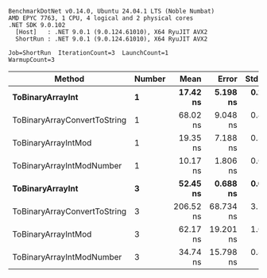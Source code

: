 ```

BenchmarkDotNet v0.14.0, Ubuntu 24.04.1 LTS (Noble Numbat)
AMD EPYC 7763, 1 CPU, 4 logical and 2 physical cores
.NET SDK 9.0.102
  [Host]   : .NET 9.0.1 (9.0.124.61010), X64 RyuJIT AVX2
  ShortRun : .NET 9.0.1 (9.0.124.61010), X64 RyuJIT AVX2

Job=ShortRun  IterationCount=3  LaunchCount=1  
WarmupCount=3  

```
| Method                       | Number | Mean      | Error     | StdDev   | Min       | Max       | Gen0   | Allocated |
|----------------------------- |------- |----------:|----------:|---------:|----------:|----------:|-------:|----------:|
| **ToBinaryArrayInt**             | **1**      |  **17.42 ns** |  **5.198 ns** | **0.285 ns** |  **17.09 ns** |  **17.62 ns** | **0.0019** |      **32 B** |
| ToBinaryArrayConvertToString | 1      |  68.02 ns |  9.048 ns | 0.496 ns |  67.56 ns |  68.54 ns | 0.0057 |      96 B |
| ToBinaryArrayIntMod          | 1      |  19.35 ns |  7.188 ns | 0.394 ns |  18.98 ns |  19.76 ns | 0.0019 |      32 B |
| ToBinaryArrayIntModNumber    | 1      |  10.17 ns |  1.806 ns | 0.099 ns |  10.10 ns |  10.28 ns | 0.0019 |      32 B |
| **ToBinaryArrayInt**             | **3**      |  **52.45 ns** |  **0.688 ns** | **0.038 ns** |  **52.41 ns** |  **52.49 ns** | **0.0057** |      **96 B** |
| ToBinaryArrayConvertToString | 3      | 206.52 ns | 68.734 ns | 3.768 ns | 203.52 ns | 210.75 ns | 0.0176 |     296 B |
| ToBinaryArrayIntMod          | 3      |  62.17 ns | 19.201 ns | 1.052 ns |  61.00 ns |  63.03 ns | 0.0057 |      96 B |
| ToBinaryArrayIntModNumber    | 3      |  34.74 ns | 15.798 ns | 0.866 ns |  33.98 ns |  35.68 ns | 0.0057 |      96 B |
